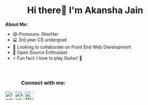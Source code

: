 <h1 align="center">Hi there👋 I'm Akansha Jain </h1>
<!--### Hi there 👋
### 😄 Pronouns: -->
<b> About Me: </b>

- 😄 Pronouns: She/Her
- 💻 3rd year CS undergrad
- 🤝 Looking to collaborate on Front End Web Development
- 🤠 Open Source Enthusiast 
- ⚡ Fun fact: I love to play Guitar! 🎸
<br>
<h3 style="left: 50px; position:relative;">Connect with me:</h3> 

<a href="https://twitter.com/Akansha2001"><img align="left" title="Instagram - Akansha Jain" alt="Instagram" height="28px" src="https://img.icons8.com/fluency/48/000000/twitter.png"/></a>
<a href="https://www.linkedin.com/in/akansha-jain-2001/"><img align="left" title="LinkedIn - Akansha Jain" alt="LinkedIn" height="28px" src="https://image.flaticon.com/icons/png/512/174/174857.png" /></a>
<a href="mailto:jakansha2001@gmail.com"><img align="left" title="Mail - Akansha Jain" alt="Mail" height="28px" src="https://image.flaticon.com/icons/png/512/281/281769.png" /></a>

<br>

<!--
**jakansha2001/jakansha2001** is a ✨ _special_ ✨ repository because its `README.md` (this file) appears on your GitHub profile.

Here are some ideas to get you started:

- 🔭 I’m currently working on ...
- 🌱 I’m currently learning ...
- 👯 I’m looking to collaborate on ...
- 🤔 I’m looking for help with ...
- 💬 Ask me about ...
- 📫 How to reach me: ...
- 😄 Pronouns: ...
- ⚡ Fun fact: ...
-->
